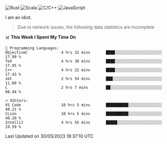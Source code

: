 ![Rust](https://img.shields.io/badge/Rust-000000?style=flat-square&logo=rust&logoColor=white)
![Scala](https://img.shields.io/badge/Scala-DC322F?style=flat-square&logo=Scala)
![C/C++](https://img.shields.io/badge/C++-00599c?style=flat-square&logo=C%2B%2B)
![JavaScript](https://img.shields.io/badge/JavaScript-323330?style=flat-square&logo=javascript&logoColor=F7DF1E)

I am an idiot.

> Due to network issues, the following data statistics are incomplete

<!--START_SECTION:waka-->
📊 **This Week I Spent My Time On** 

```text
💬 Programming Languages: 
ObjectiveC               4 hrs 31 mins       ████░░░░░░░░░░░░░░░░░░░░░   17.99 % 
TeX                      4 hrs 30 mins       ████░░░░░░░░░░░░░░░░░░░░░   17.95 % 
C++                      4 hrs 22 mins       ████░░░░░░░░░░░░░░░░░░░░░   17.43 % 
sbt                      2 hrs 54 mins       ███░░░░░░░░░░░░░░░░░░░░░░   11.60 % 
C                        2 hrs 7 mins        ██░░░░░░░░░░░░░░░░░░░░░░░   08.44 % 

🔥 Editors: 
VS Code                  10 hrs 5 mins       ██████████░░░░░░░░░░░░░░░   40.21 % 
CLion                    10 hrs 5 mins       ██████████░░░░░░░░░░░░░░░   40.20 % 
IntelliJ                 4 hrs 55 mins       █████░░░░░░░░░░░░░░░░░░░░   19.59 % 
```


 Last Updated on 30/05/2023 18:37:10 UTC
<!--END_SECTION:waka-->
